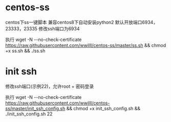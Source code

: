 # centos-ss
centos下ss一键脚本
兼容centos8下自动安装python2
默认开放端口6934，23333，23335
修改ssh端口为6934

执行 wget -N --no-check-certificate https://raw.githubusercontent.com/wwilll/centos-ss/master/ss.sh && chmod +x ss.sh && ./ss.sh

# init ssh
修改ssh端口(示例22)，允许root + 密码登录

执行 wget -N --no-check-certificate https://raw.githubusercontent.com/wwilll/centos-ss/master/init_ssh_config.sh && chmod +x init_ssh_config.sh && ./init_ssh_config.sh 22
